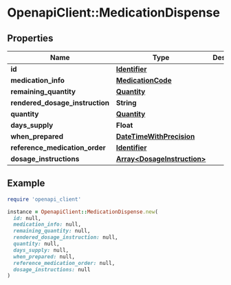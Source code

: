 # OpenapiClient::MedicationDispense

## Properties

| Name | Type | Description | Notes |
| ---- | ---- | ----------- | ----- |
| **id** | [**Identifier**](Identifier.md) |  |  |
| **medication_info** | [**MedicationCode**](MedicationCode.md) |  |  |
| **remaining_quantity** | [**Quantity**](Quantity.md) |  |  |
| **rendered_dosage_instruction** | **String** |  |  |
| **quantity** | [**Quantity**](Quantity.md) |  |  |
| **days_supply** | **Float** |  |  |
| **when_prepared** | [**DateTimeWithPrecision**](DateTimeWithPrecision.md) |  |  |
| **reference_medication_order** | [**Identifier**](Identifier.md) |  |  |
| **dosage_instructions** | [**Array&lt;DosageInstruction&gt;**](DosageInstruction.md) |  | [optional] |

## Example

```ruby
require 'openapi_client'

instance = OpenapiClient::MedicationDispense.new(
  id: null,
  medication_info: null,
  remaining_quantity: null,
  rendered_dosage_instruction: null,
  quantity: null,
  days_supply: null,
  when_prepared: null,
  reference_medication_order: null,
  dosage_instructions: null
)
```


